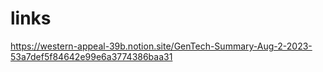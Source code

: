 # links

https://western-appeal-39b.notion.site/GenTech-Summary-Aug-2-2023-53a7def5f84642e99e6a3774386baa31
